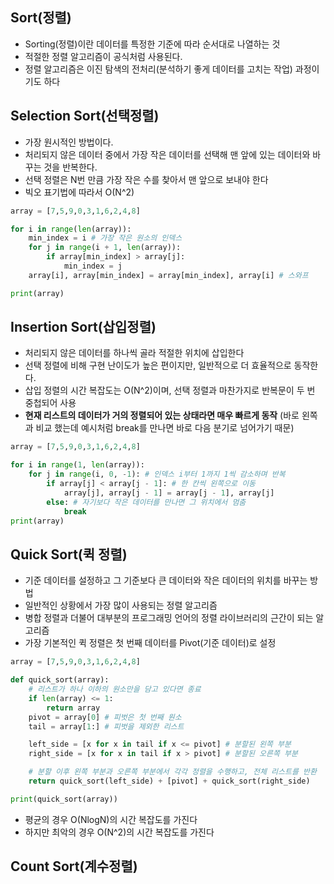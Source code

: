 ## Sort(정렬) 
- Sorting(정렬)이란 데이터를 특정한 기준에 따라 순서대로 나열하는 것
- 적절한 정렬 알고리즘이 공식처럼 사용된다.
- 정렬 알고리즘은 이진 탐색의 전처리(분석하기 좋게 데이터를 고치는 작업) 과정이기도 하다

## Selection Sort(선택정렬)
- 가장 원시적인 방법이다.
- 처리되지 않은 데이터 중에서 가장 작은 데이터를 선택해 맨 앞에 있는 데이터와 바꾸는 것을 반복한다.
- 선택 정렬은 N번 만큼 가장 작은 수를 찾아서 맨 앞으로 보내야 한다
- 빅오 표기법에 따라서 O(N^2)

```python
array = [7,5,9,0,3,1,6,2,4,8]

for i in range(len(array)):
    min_index = i # 가장 작은 원소의 인덱스
    for j in range(i + 1, len(array)):
        if array[min_index] > array[j]:
            min_index = j
    array[i], array[min_index] = array[min_index], array[i] # 스와프

print(array)
```
## Insertion Sort(삽입정렬)
- 처리되지 않은 데이터를 하나씩 골라 적절한 위치에 삽입한다
- 선택 정렬에 비해 구현 난이도가 높은 편이지만, 일반적으로 더 효율적으로 동작한다.
- 삽입 정렬의 시간 복잡도는 O(N^2)이며, 선택 정렬과 마찬가지로 반복문이 두 번 중첩되어 사용
- **현재 리스트의 데이터가 거의 정렬되어 있는 상태라면 매우 빠르게 동작**
(바로 왼쪽과 비교 했는데 예시처럼 break를 만나면 바로 다음 분기로 넘어가기 때문)
```python
array = [7,5,9,0,3,1,6,2,4,8]

for i in range(1, len(array)):
    for j in range(i, 0, -1): # 인덱스 i부터 1까지 1씩 감소하며 반복
        if array[j] < array[j - 1]: # 한 칸씩 왼쪽으로 이동
            array[j], array[j - 1] = array[j - 1], array[j]
        else: # 자기보다 작은 데이터를 만나면 그 위치에서 멈춤
            break
print(array)

```

## Quick Sort(퀵 정렬)
- 기준 데이터를 설정하고 그 기준보다 큰 데이터와 작은 데이터의 위치를 바꾸는 방법
- 일반적인 상황에서 가장 많이 사용되는 정렬 알고리즘
- 병합 정렬과 더불어 대부분의 프로그래밍 언어의 정렬 라이브러리의 근간이 되는 알고리즘
- 가장 기본적인 퀵 정렬은 첫 번째 데이터를 Pivot(기준 데이터)로 설정
```python
array = [7,5,9,0,3,1,6,2,4,8]

def quick_sort(array):
    # 리스트가 하나 이하의 원소만을 담고 있다면 종료
    if len(array) <= 1:
        return array
    pivot = array[0] # 피벗은 첫 번째 원소
    tail = array[1:] # 피벗을 제외한 리스트

    left_side = [x for x in tail if x <= pivot] # 분할된 왼쪽 부분
    right_side = [x for x in tail if x > pivot] # 분할된 오른쪽 부분

    # 분할 이후 왼쪽 부분과 오른쪽 부분에서 각각 정렬을 수행하고, 전체 리스트를 반환
    return quick_sort(left_side) + [pivot] + quick_sort(right_side)

print(quick_sort(array))
```
- 평균의 경우 O(NlogN)의 시간 복잡도를 가진다
- 하지만 최악의 경우 O(N^2)의 시간 복잡도를 가진다
## Count Sort(계수정렬)
